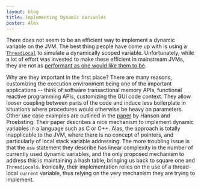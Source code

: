 ```yaml
---
layout: blog
title: Implementing Dynamic Variables
poster: Alex
---
```



There does not seem to be an efficient way to implement a dynamic variable on the JVM.
The best thing people have come up with is using a [`ThreadLocal`](http://docs.oracle.com/javase/7/docs/api/java/lang/ThreadLocal.html)
to simulate a dynamically scoped variable.
Unfortunately, while a lot of effort was invested to make these efficient in mainstream JVMs,
they are not as [performant as one would like them to be](http://stackoverflow.com/questions/609826/performance-of-threadlocal-variable).

Why are they important in the first place?
There are many reasons, customizing the execution environment being one of the important applications -- think of
software transactional memory APIs, functional reactive programming APIs, customizing the GUI code context.
They allow looser coupling between parts of the code and induce less boilerplate in situations where procedures
would otherwise be heavy on parameters.
Other use case examples are outlined in the [paper](http://citeseerx.ist.psu.edu/viewdoc/summary?doi=10.1.1.20.6982)
by Hanson and Proebsting.
Their paper describes a nice mechanism to implement dynamic variables in a language such as C or C++.
Alas, the approach is totally inapplicable to the JVM, where there is no concept of pointers, and
particularly of local stack variable addressing.
The more troubling issue is that the `use` statement they describe has linear complexity in the number of currently
used dynamic variables, and the only proposed mechanism to address this is maintaining a hash table,
bringing us back to square one and `ThreadLocal`s.
Ironically, their implementation relies on the use of a thread-local `current` variable, thus relying
on the very mechanism they are trying to implement.
